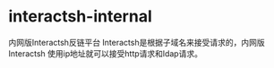 # interactsh-internal
内网版Interactsh反链平台
Interactsh是根据子域名来接受请求的，内网版Interactsh 使用ip地址就可以接受http请求和ldap请求。
